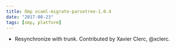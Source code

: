 ```yaml
---
title: Omp ocaml-migrate-parsetree-1.0.4
date: "2017-08-23"
tags: [omp, platform]
---
```


- Resynchronize with trunk. Contributed by Xavier Clerc, @xclerc.
